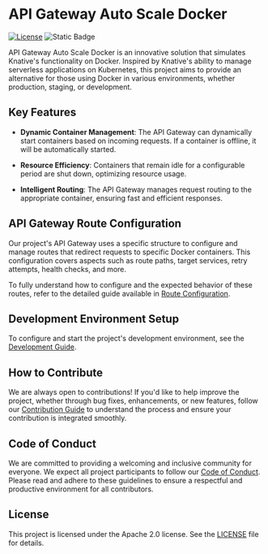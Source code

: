 # API Gateway Auto Scale Docker

[![License](https://img.shields.io/badge/License-Apache%202.0-blue.svg)](docs/license) ![Static Badge](https://img.shields.io/badge/Not%20Ready%20for%20Production-red)

API Gateway Auto Scale Docker is an innovative solution that simulates Knative's functionality on Docker. Inspired by Knative's ability to manage serverless applications on Kubernetes, this project aims to provide an alternative for those using Docker in various environments, whether production, staging, or development.

## Key Features

- **Dynamic Container Management**: The API Gateway can dynamically start containers based on incoming requests. If a container is offline, it will be automatically started.

- **Resource Efficiency**: Containers that remain idle for a configurable period are shut down, optimizing resource usage.

- **Intelligent Routing**: The API Gateway manages request routing to the appropriate container, ensuring fast and efficient responses.

## API Gateway Route Configuration

Our project's API Gateway uses a specific structure to configure and manage routes that redirect requests to specific Docker containers. This configuration covers aspects such as route paths, target services, retry attempts, health checks, and more.

To fully understand how to configure and the expected behavior of these routes, refer to the detailed guide available in [Route Configuration](docs/route_configuration.md).

## Development Environment Setup

To configure and start the project's development environment, see the [Development Guide](docs/development.md).

## How to Contribute

We are always open to contributions! If you'd like to help improve the project, whether through bug fixes, enhancements, or new features, follow our [Contribution Guide](docs/contributing.md) to understand the process and ensure your contribution is integrated smoothly.

## Code of Conduct

We are committed to providing a welcoming and inclusive community for everyone. We expect all project participants to follow our [Code of Conduct](docs/code_of_coduct.md). Please read and adhere to these guidelines to ensure a respectful and productive environment for all contributors.

## License

This project is licensed under the Apache 2.0 license. See the [LICENSE](docs/license) file for details.


